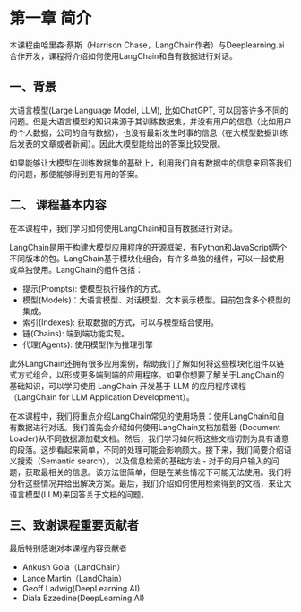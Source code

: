# 第一章 简介

本课程由哈里森·蔡斯（Harrison Chase，LangChain作者）与Deeplearning.ai合作开发，课程将介绍如何使用LangChain和自有数据进行对话。


## 一、背景
大语言模型(Large Language Model, LLM), 比如ChatGPT, 可以回答许多不同的问题。但是大语言模型的知识来源于其训练数据集，并没有用户的信息（比如用户的个人数据，公司的自有数据），也没有最新发生时事的信息（在大模型数据训练后发表的文章或者新闻）。因此大模型能给出的答案比较受限。

如果能够让大模型在训练数据集的基础上，利用我们自有数据中的信息来回答我们的问题，那便能够得到更有用的答案。


## 二、 课程基本内容

在本课程中，我们学习如何使用LangChain和自有数据进行对话。

LangChain是用于构建大模型应用程序的开源框架，有Python和JavaScript两个不同版本的包。LangChain基于模块化组合，有许多单独的组件，可以一起使用或单独使用。LangChain的组件包括：

- 提示(Prompts): 使模型执行操作的方式。
- 模型(Models)：大语言模型、对话模型，文本表示模型。目前包含多个模型的集成。
- 索引(Indexes): 获取数据的方式，可以与模型结合使用。
- 链(Chains): 端到端功能实现。
- 代理(Agents): 使用模型作为推理引擎

此外LangChain还拥有很多应用案例，帮助我们了解如何将这些模块化组件以链式方式组合，以形成更多端到端的应用程序。如果你想要了解关于LangChain的基础知识，可以学习使用 LangChain 开发基于 LLM 的应用程序课程（LangChain for LLM Application Development）。

在本课程中，我们将重点介绍LangChain常见的使用场景：使用LangChain和自有数据进行对话。我们首先会介绍如何使用LangChain文档加载器 (Document Loader)从不同数据源加载文档。然后，我们学习如何将这些文档切割为具有语意的段落。这步看起来简单，不同的处理可能会影响颇大。接下来，我们简要介绍语义搜索（Semantic search），以及信息检索的基础方法 - 对于的用户输入的问题，获取最相关的信息。该方法很简单，但是在某些情况下可能无法使用。我们将分析这些情况并给出解决方案。最后，我们介绍如何使用检索得到的文档，来让大语言模型(LLM)来回答关于文档的问题。


## 三、致谢课程重要贡献者

最后特别感谢对本课程内容贡献者
- Ankush Gola（LandChain）
- Lance Martin（LandChain）
- Geoff Ladwig(DeepLearning.AI)
- Diala Ezzedine(DeepLearning.AI)
